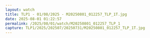 ```yaml
---
layout: watch
title: TLP1 - 01/08/2025 - M20250801_012257_TLP_1T.jpg
date: 2025-08-01 01:22:57
permalink: /2025/08/01/watch/M20250801_012257_TLP_1
capture: TLP1/2025/202507/20250731/M20250801_012257_TLP_1T.jpg
---
```

